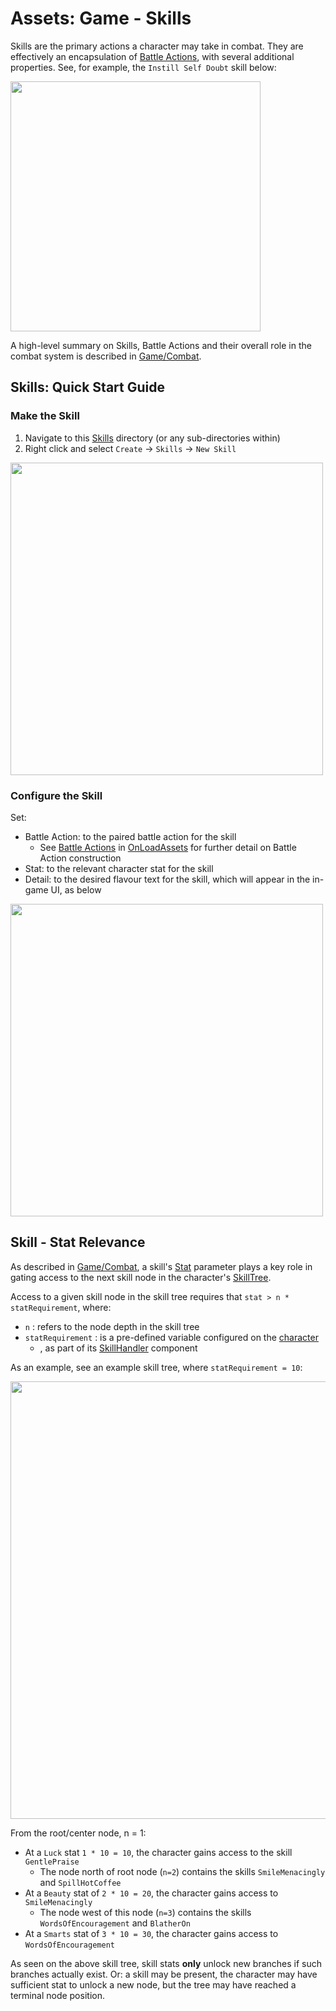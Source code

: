 # Assets:  Game - Skills

Skills are the primary actions a character may take in combat.  They are effectively an encapsulation of [Battle Actions](../BattleActions/), with several additional properties.  See, for example, the `Instill Self Doubt` skill below:

<img src="../../../../InfoTools/Documentation/Game/OnLoadAssets/Skills/SkillExample.png" width="400">

A high-level summary on Skills, Battle Actions and their overall role in the combat system is described in [Game/Combat](../../Combat/).

## Skills: Quick Start Guide

### Make the Skill

1. Navigate to this [Skills](./) directory (or any sub-directories within)
2. Right click and select `Create` -> `Skills` -> `New Skill`

<img src="../../../../InfoTools/Documentation/Game/OnLoadAssets/Skills/NewSkillMenu.png" width="500">

### Configure the Skill

Set:
* Battle Action: to the paired battle action for the skill
  * See [Battle Actions](../BattleActions/) in [OnLoadAssets](../) for further detail on Battle Action construction
* Stat: to the relevant character stat for the skill
* Detail: to the desired flavour text for the skill, which will appear in the in-game UI, as below

<img src="../../../../InfoTools/Documentation/Game/OnLoadAssets/Skills/SkillDetailUI.png" width="500">

## Skill - Stat Relevance

As described in [Game/Combat](../../Combat/), a skill's [Stat](../../../Scripts/Stats/Stat.cs) parameter plays a key role in gating access to the next skill node in the character's [SkillTree](../../Combat/SkillTrees/).

Access to a given skill node in the skill tree requires that `stat > n * statRequirement`, where:
* `n` : refers to the node depth in the skill tree
* `statRequirement` : is a pre-defined variable configured on the [character](../../CharacterObjects/)
  * , as part of its [SkillHandler](../../../Scripts/Combat/Skills/SkillHandler.cs) component

As an example, see an example skill tree, where `statRequirement = 10`:

<img src="../../../../InfoTools/Documentation/Game/OnLoadAssets/Skills/SkillTreeStatGates.png" width="700">

From the root/center node, n = 1:
* At a `Luck` stat `1 * 10 = 10`, the character gains access to the skill `GentlePraise`
  * The node north of root node (`n=2`) contains the skills `SmileMenacingly` and `SpillHotCoffee`
* At a `Beauty` stat of `2 * 10 = 20`, the character gains access to `SmileMenacingly`
  * The node west of this node (`n=3`) contains the skills `WordsOfEncouragement` and `BlatherOn`
* At a `Smarts` stat of `3 * 10 = 30`, the character gains access to `WordsOfEncouragement`

As seen on the above skill tree, skill stats **only** unlock new branches if such branches actually exist.  Or: a skill may be present, the character may have sufficient stat to unlock a new node, but the tree may have reached a terminal node position.
